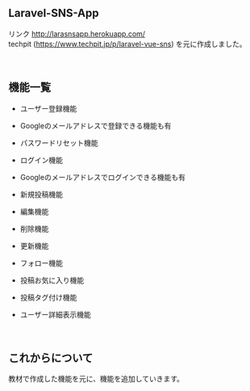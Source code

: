 ## Laravel-SNS-App
リンク
http://larasnsapp.herokuapp.com/
<br>
techpit (https://www.techpit.jp/p/laravel-vue-sns) を元に作成しました。

<br>

## 機能一覧
 - ユーザー登録機能
  - Googleのメールアドレスで登録できる機能も有

 - パスワードリセット機能

 - ログイン機能
  - Googleのメールアドレスでログインできる機能も有

 - 新規投稿機能

 - 編集機能

 - 削除機能

 - 更新機能

 - フォロー機能

 - 投稿お気に入り機能

 - 投稿タグ付け機能

 - ユーザー詳細表示機能

<br>

## これからについて
教材で作成した機能を元に、機能を追加していきます。
